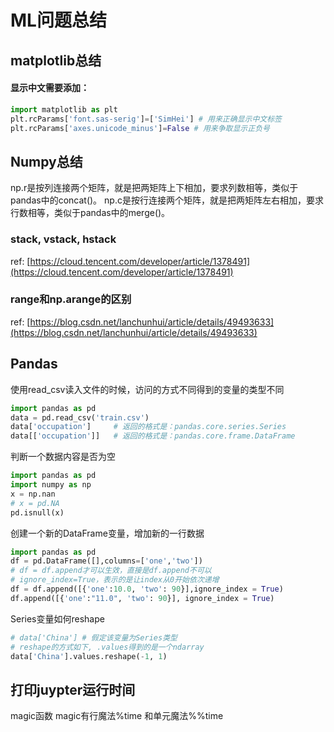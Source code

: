 # ML问题总结

## matplotlib总结

#### 显示中文需要添加：

```python
import matplotlib as plt
plt.rcParams['font.sas-serig']=['SimHei'] # 用来正确显示中文标签
plt.rcParams['axes.unicode_minus']=False # 用来争取显示正负号
```

## Numpy总结

np.r是按列连接两个矩阵，就是把两矩阵上下相加，要求列数相等，类似于pandas中的concat\(\)。 np.c是按行连接两个矩阵，就是把两矩阵左右相加，要求行数相等，类似于pandas中的merge\(\)。

### stack, vstack, hstack

ref: [https://cloud.tencent.com/developer/article/1378491](https://cloud.tencent.com/developer/article/1378491)

### range和np.arange的区别

ref: [https://blog.csdn.net/lanchunhui/article/details/49493633](https://blog.csdn.net/lanchunhui/article/details/49493633)



## Pandas

使用read\_csv读入文件的时候，访问的方式不同得到的变量的类型不同

```python
import pandas as pd
data = pd.read_csv('train.csv')
data['occupation']     # 返回的格式是：pandas.core.series.Series
data[['occupation']]   # 返回的格式是：pandas.core.frame.DataFrame
```

判断一个数据内容是否为空

```python
import pandas as pd
import numpy as np
x = np.nan
# x = pd.NA
pd.isnull(x)
```

创建一个新的DataFrame变量，增加新的一行数据

```python
import pandas as pd
df = pd.DataFrame([],columns=['one','two'])  
# df = df.append才可以生效，直接是df.append不可以
# ignore_index=True，表示的是让index从0开始依次递增
df = df.append([{'one':10.0, 'two': 90}],ignore_index = True)
df.append([{'one':"11.0", 'two': 90}], ignore_index = True)
```

Series变量如何reshape

```python
# data['China'] # 假定该变量为Series类型
# reshape的方式如下, .values得到的是一个ndarray
data['China'].values.reshape(-1, 1)
```



## 打印juypter运行时间

magic函数 magic有行魔法%time 和单元魔法%%time

